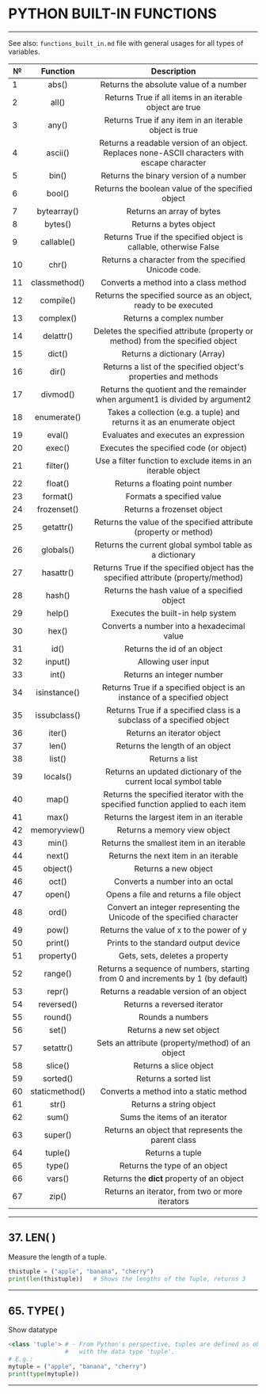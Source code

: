 # PYTHON BUILT-IN FUNCTIONS


---


See also: `functions_built_in.md` file with general usages for all types of variables.

| №  |    Function    |                                          Description                                          |
|----|:--------------:|:---------------------------------------------------------------------------------------------:|
| 1  | abs()          | Returns the absolute value of a number                                                        |
| 2  | all()          | Returns True if all items in an iterable object are true                                      |
| 3  | any()          | Returns True if any item in an iterable object is true                                        |
| 4  | ascii()        | Returns a readable version of an object. Replaces none-ASCII characters with escape character |
| 5  | bin()          | Returns the binary version of a number                                                        |
| 6  | bool()         | Returns the boolean value of the specified object                                             |
| 7  | bytearray()    | Returns an array of bytes                                                                     |
| 8  | bytes()        | Returns a bytes object                                                                        |
| 9  | callable()     | Returns True if the specified object is callable, otherwise False                             |
| 10 | chr()          | Returns a character from the specified    Unicode code.                                       |
| 11 | classmethod()  | Converts a method into a class method                                                         |
| 12 | compile()      | Returns the specified source as an object, ready to be executed                               |
| 13 | complex()      | Returns a complex number                                                                      |
| 14 | delattr()      | Deletes the specified attribute (property or method) from the specified object                |
| 15 | dict()         | Returns a dictionary (Array)                                                                  |
| 16 | dir()          | Returns a list of the specified object's properties and methods                               |
| 17 | divmod()       | Returns the quotient and the remainder when argument1 is divided by argument2                 |
| 18 | enumerate()    | Takes a collection (e.g. a tuple) and returns it as an enumerate object                       |
| 19 | eval()         | Evaluates and executes an expression                                                          |
| 20 | exec()         | Executes the specified code (or object)                                                       |
| 21 | filter()       | Use a filter function to exclude items in an iterable object                                  |
| 22 | float()        | Returns a floating point number                                                               |
| 23 | format()       | Formats a specified value                                                                     |
| 24 | frozenset()    | Returns a frozenset object                                                                    |
| 25 | getattr()      | Returns the value of the specified attribute (property or method)                             |
| 26 | globals()      | Returns the current global symbol table as a dictionary                                       |
| 27 | hasattr()      | Returns True if the specified object has the specified attribute (property/method)            |
| 28 | hash()         | Returns the hash value of a specified object                                                  |
| 29 | help()         | Executes the built-in help system                                                             |
| 30 | hex()          | Converts a number into a hexadecimal value                                                    |
| 31 | id()           | Returns the id of an object                                                                   |
| 32 | input()        | Allowing user input                                                                           |
| 33 | int()          | Returns an integer number                                                                     |
| 34 | isinstance()   | Returns True if a specified object is an instance of a specified object                       |
| 35 | issubclass()   | Returns True if a specified class is a subclass of a specified object                         |
| 36 | iter()         | Returns an iterator object                                                                    |
| 37 | len()          | Returns the length of an object                                                               |
| 38 | list()         | Returns a list                                                                                |
| 39 | locals()       | Returns an updated dictionary of the current local symbol table                               |
| 40 | map()          | Returns the specified iterator with the specified function applied to each item               |
| 41 | max()          | Returns the largest item in an iterable                                                       |
| 42 | memoryview()   | Returns a memory view object                                                                  |
| 43 | min()          | Returns the smallest item in an iterable                                                      |
| 44 | next()         | Returns the next item in an iterable                                                          |
| 45 | object()       | Returns a new object                                                                          |
| 46 | oct()          | Converts a number into an octal                                                               |
| 47 | open()         | Opens a file and returns a file object                                                        |
| 48 | ord()          | Convert an integer    representing the Unicode of the specified character                     |
| 49 | pow()          | Returns the value of x to the power of y                                                      |
| 50 | print()        | Prints to the standard output device                                                          |
| 51 | property()     | Gets, sets, deletes a property                                                                |
| 52 | range()        | Returns a sequence of numbers, starting from 0 and increments by 1 (by default)               |
| 53 | repr()         | Returns a readable version of an object                                                       |
| 54 | reversed()     | Returns a reversed iterator                                                                   |
| 55 | round()        | Rounds a numbers                                                                              |
| 56 | set()          | Returns a new set object                                                                      |
| 57 | setattr()      | Sets an attribute (property/method) of an object                                              |
| 58 | slice()        | Returns a slice object                                                                        |
| 59 | sorted()       | Returns a sorted list                                                                         |
| 60 | staticmethod() | Converts a method into a static method                                                        |
| 61 | str()          | Returns a string object                                                                       |
| 62 | sum()          | Sums the items of an iterator                                                                 |
| 63 | super()        | Returns an object that represents the parent class                                            |
| 64 | tuple()        | Returns a tuple                                                                               |
| 65 | type()         | Returns the type of an object                                                                 |
| 66 | vars()         | Returns the __dict__ property of an object                                                    |
| 67 | zip()          | Returns an iterator, from two or more iterators                                               |


---


## 37. LEN( )

Measure the length of a tuple.

```python
thistuple = ("apple", "banana", "cherry")
print(len(thistuple))   # Shows the lengths of the Tuple, returns 3
```


---


## 65. TYPE( )

Show datatype

```Python
<class 'tuple'> # - From Python's perspective, tuples are defined as objects
                #   with the data type 'tuple'.
# E.g.:
mytuple = ("apple", "banana", "cherry")
print(type(mytuple))
```


---

